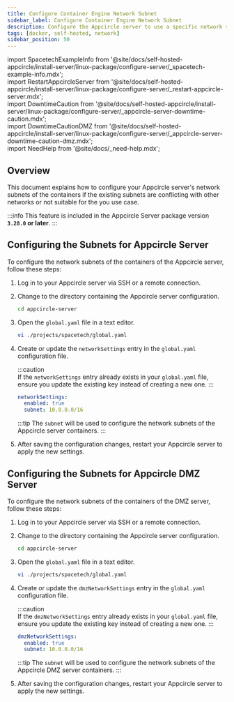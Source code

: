 ```yaml
---
title: Configure Container Engine Network Subnet
sidebar_label: Configure Container Engine Network Subnet
description: Configure the Appcircle server to use a specific network subnets for the containers.
tags: [docker, self-hosted, network]
sidebar_position: 50
---
```


import SpacetechExampleInfo from '@site/docs/self-hosted-appcircle/install-server/linux-package/configure-server/_spacetech-example-info.mdx';  
import RestartAppcircleServer from '@site/docs/self-hosted-appcircle/install-server/linux-package/configure-server/_restart-appcircle-server.mdx';  
import DowntimeCaution from '@site/docs/self-hosted-appcircle/install-server/linux-package/configure-server/_appcircle-server-downtime-caution.mdx';  
import DowntimeCautionDMZ from '@site/docs/self-hosted-appcircle/install-server/linux-package/configure-server/_appcircle-server-downtime-caution-dmz.mdx';  
import NeedHelp from '@site/docs/\_need-help.mdx';

## Overview

This document explains how to configure your Appcircle server's network subnets of the containers if the existing subnets are conflicting with other networks or not suitable for the you use case.

:::info
This feature is included in the Appcircle Server package version **`3.28.0` or later**.
:::

## Configuring the Subnets for Appcircle Server

To configure the network subnets of the containers of the Appcircle server, follow these steps:

<DowntimeCaution />

1. Log in to your Appcircle server via SSH or a remote connection.

2. Change to the directory containing the Appcircle server configuration.

   ```bash
   cd appcircle-server
   ```

3. Open the `global.yaml` file in a text editor.

    <SpacetechExampleInfo />

    ```bash
    vi ./projects/spacetech/global.yaml
    ```

4. Create or update the `networkSettings` entry in the `global.yaml` configuration file.

    :::caution  
    If the `networkSettings` entry already exists in your `global.yaml` file, ensure you update the existing key instead of creating a new one.
    :::

    ```yaml
    networkSettings:
      enabled: true
      subnet: 10.0.0.0/16
    ```
    :::tip
    The `subnet` will be used to configure the network subnets of the Appcircle server containers.
    :::

5. After saving the configuration changes, restart your Appcircle server to apply the new settings.

   <RestartAppcircleServer />

## Configuring the Subnets for Appcircle DMZ Server

To configure the network subnets of the containers of the DMZ server, follow these steps:

<DowntimeCautionDMZ />

1. Log in to your Appcircle server via SSH or a remote connection.

2. Change to the directory containing the Appcircle server configuration.

   ```bash
   cd appcircle-server
   ```

3. Open the `global.yaml` file in a text editor.

    <SpacetechExampleInfo />

    ```bash
    vi ./projects/spacetech/global.yaml
    ```

4. Create or update the `dmzNetworkSettings` entry in the `global.yaml` configuration file.

    :::caution  
    If the `dmzNetworkSettings` entry already exists in your `global.yaml` file, ensure you update the existing key instead of creating a new one.
    :::

    ```yaml
    dmzNetworkSettings:
      enabled: true
      subnet: 10.0.0.0/16
    ```
    :::tip
    The `subnet` will be used to configure the network subnets of the Appcircle DMZ server containers.
    :::

5. After saving the configuration changes, restart your Appcircle server to apply the new settings.

   <RestartAppcircleServer />

<NeedHelp />